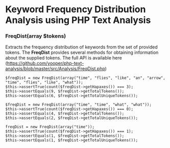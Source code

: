 ---
---


# Keyword Frequency Distribution Analysis using PHP Text Analysis

### FreqDist(array $tokens)

Extracts the frequency distribution of keywords from the set of provided tokens. The **FreqDist** 
provides several methods for obtaining information about the supplied tokens. 
The full API is available here (https://github.com/yooper/php-text-analysis/blob/master/src/Analysis/FreqDist.php)

```
$freqDist = new FreqDist(array("time", "flies", "like", "an", "arrow", "time", "flies", "like", "what"));
$this->assertTrue(count($freqDist->getHapaxes()) === 3);        
$this->assertEquals(9, $freqDist->getTotalTokens());
$this->assertEquals(6, $freqDist->getTotalUniqueTokens());

$freqDist = new FreqDist(array("time", "time", "what", "what"));
$this->assertTrue(count($freqDist->getHapaxes()) === 0);        
$this->assertEquals(4, $freqDist->getTotalTokens());
$this->assertEquals(2, $freqDist->getTotalUniqueTokens());

freqDist = new FreqDist(array("time"));
$this->assertTrue(count($freqDist->getHapaxes()) === 1);        
$this->assertEquals(1, $freqDist->getTotalTokens());
$this->assertEquals(1, $freqDist->getTotalUniqueTokens());  

```


